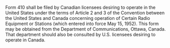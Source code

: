 Form 410 shall be filed by Canadian licensees desiring to operate in the United States under the terms of Article 2 and 3 of the Convention between the United States and Canada concerning operation of Certain Radio Equipment or Stations (which entered into force May 15, 1952). This form may be obtained from the Department of Communications, Ottawa, Canada. That department should also be consulted by U.S. licensees desiring to operate in Canada.

